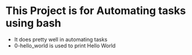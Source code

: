 # This Project is for Automating tasks using bash

- It does pretty well in automating tasks
- 0-hello_world is used to print Hello World
